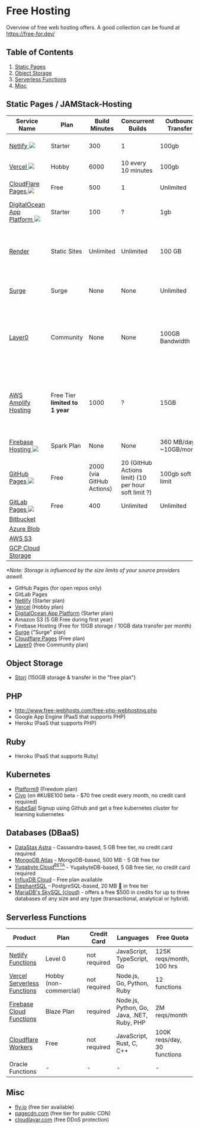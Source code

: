 # Free Hosting

Overview of free web hosting offers. A good collection can be found at https://free-for.dev/

## Table of Contents  
1. [Static Pages](#static-hages)
1. [Object Storage](#object-storage)
1. [Serverless Functions](#serverless-functions)
1. [Misc](#misc)

## Static Pages / JAMStack-Hosting

|Service Name|Plan|Build Minutes|Concurrent Builds|Outbound Transfer|Storage*|Source Provider/Deployment|Number of Sites|Next pricing step/Month|
|---|---|---|---|---|---|---|---|---|
|[Netlify ![](https://pbs.twimg.com/profile_images/1021779975551111168/KRIHeH2H_400x400.jpg)](https://www.netlify.com/)|Starter|300|1|100gb|Unlimited (?)|GitHub, GitLab, Bitbucket, CLI|Unlimited|19$, Pro, 3 concurrent builds, 1K build minutes|
|[Vercel ![](https://pbs.twimg.com/profile_images/1252531684353998848/6R0-p1Vf_400x400.jpg)](https://vercel.com/)|Hobby|6000|10 every 10 minutes|100gb|Unlimited (?)|GitHub, GitLab, Bitbucket and CLI|Unlimited|20$, Pro plan|
|[CloudFlare Pages ![](https://pages.cloudflare.com/resources/logo/logo.svg)](https://pages.cloudflare.com)|Free|500|1|Unlimited|Unlimited|GitHub ?|Unlimited|20$, 5 concurrent builds, 5K Build minutes|
|[DigitalOcean App Platform ![](https://pbs.twimg.com/profile_images/1410636343944880136/w8dxKEmg_400x400.jpg)](https://www.digitalocean.com/products/app-platform/)|Starter|100|?|1gb|?|GitHub, GitLab|3|5$, 400 build minutes, 40gb outbound transfer|
|[Render](https://render.com/)|Static Sites|Unlimited|Unlimited|100 GB|Unlimited|GitHub, GitLab|Unlimited|100 GB/month bandwidth included at no cost. Additional bandwidth just $0.10/GB per month.|
|[Surge](https://surge.sh)|Surge|None|None|Unlimited|Unlimited|CLI, CI/CD|1|Surge Professional at 30$ with unlimited projects|
|[Layer0](https://www.layer0.co/)|Community|None|None|100GB Bandwidth|unlimited?|Github, CLI|1 custom domain|3 Custom Domain, 250GB Bandwidth, 5 Environments, 31 Edge Locations, 99.95% Uptime SLA, Real-Time RUM Analytics|
|[AWS Amplify Hosting](https://aws.amazon.com/amplify/hosting/)|Free Tier **limited to 1 year**|1000|?|15GB|5GB|?|?|Pay as you go: Build & Deploy $0.01 per build minute, Hosting $0.023 per GB stored /month, $0.15 per GB served|
|[Firebase Hosting ![](https://www.gstatic.com/devrel-devsite/prod/vf0396724755d04dbab75050e6812ced8fb2ab11d424163deba5826536b4b1964/firebase/images/lockup.png)](https://firebase.google.com/docs/hosting)|Spark Plan|None|None|360 MB/day / ~10GB/month|10GB|CLI, CI/CD|Limited ~10|$0.026/GB storage, $0.15/GB outbound transfer|
|[GitHub Pages ![](https://github.githubassets.com/images/modules/logos_page/GitHub-Mark.png)](https://pages.github.com/)|Free|2000 (via GitHub Actions)|20 (GitHub Actions limit) (10 per hour soft limit ?)|100gb soft limit|1gb|GitHub|Unlimited (for public repositories only)|$4, GitHub Pro plan|
|[GitLab Pages ![](https://driftt.imgix.net/https%3A%2F%2Fdriftt.imgix.net%2Fhttps%253A%252F%252Fs3.amazonaws.com%252Fcustomer-api-avatars-prod%252F85489%252F307fa4f7f37831684fe3e3ee33ab97d3r2wbh3tdbf3w%3Ffit%3Dmax%26fm%3Dpng%26h%3D200%26w%3D200%26s%3D0b63e6b7b7c404889b1225e385b58178?fit=max&fm=png&h=200&w=200&s=b81290fd6e2958430bf4456d4dcafb58)](https://docs.gitlab.com/ee/user/project/pages/)|Free|400|Unlimited|Unlimited|10gb|GitLab|Unlimited|19$, Premium, 10K build minutes|
|[Bitbucket](https://support.atlassian.com/bitbucket-cloud/docs/publishing-a-website-on-bitbucket-cloud/)|||||||||
|[Azure Blob](https://azure.microsoft.com/en-us/services/storage/blobs/)|||||||||
|[AWS S3](https://aws.amazon.com/s3/)|||||||||
|[GCP Cloud Storage](https://cloud.google.com/storage)|||||||||

*\*Note: Storage is influenced by the size limits of your source providers aswell.*

- GitHub Pages (for open repos only)
- GitLab Pages
- [Netlify](https://www.netlify.com/) (Starter plan)
- [Vercel](https://vercel.com/) (Hobby plan)
- [DigitalOcean App Platform](https://www.digitalocean.com/products/app-platform/) (Starter plan)
- Amazon S3 (5 GB Free during first year)
- Firebase Hosting (Free for 10GB storage / 10GB data transfer per month)
- [Surge](https://surge.sh/) ("Surge" plan)
- [Cloudflare Pages](https://pages.cloudflare.com/) (Free plan)
- [Layer0](https://www.layer0.co/) (free Community plan)

## Object Storage
- [Storj](https://www.storj.io/) (150GB storage & transfer in the "free plan")

## PHP

- http://www.free-webhosts.com/free-php-webhosting.php
- Google App Engine (PaaS that supports PHP)
- Heroku (PaaS that supports PHP)

## Ruby

- Heroku (PaaS that supports Ruby)

## Kubernetes

- [Platform9](https://platform9.com/) (Freedom plan)
- [Civo](https://www.civo.com) (on #KUBE100 beta - $70 free credit every month, no credit card required)
- [KubeSail](https://kubesail.com/deployments) Signup using Github and get a free kubernetes cluster for learning kubernetes

## Databases (DBaaS)

- [DataStax Astra](https://astra.datastax.com/) - Cassandra-based, 5 GB free tier, no credit card required
- [MongoDB Atlas](https://cloud.mongodb.com/) - MongoDB-based, 500 MB - 5 GB free tier
- [Yugabyte Cloud<sup>BETA</sup>](https://cloud.yugabyte.com/) - YugabyteDB-based, 5 GB free tier, no credit card required
- [InfluxDB Cloud](https://cloud2.influxdata.com/) - Free plan available
- [ElephantSQL](https://www.elephantsql.com/) - PostgreSQL-based, 20 MB 🙂 in free tier
- [MariaDB's SkySQL (cloud)](https://mariadb.com/products/skysql/get-started/) - offers a free $500 in credits for up to three databases of any size and any type (transactional, analytical or hybrid).

## Serverless Functions

| Product | Plan | Credit Card | Languages | Free Quota |
| --- | --- | --- |  --- | --- |
| [Netlify Functions](https://www.netlify.com/products/functions/) | Level 0 | not required | JavaScript, TypeScript, Go | 125K reqs/month, 100 hrs |
| [Vercel Serverless Functions](https://vercel.com/docs/serverless-functions/introduction) | Hobby (non-commercial) | not required | Node.js, Go, Python, Ruby | 12 functions |
| [Firebase Cloud Functions](https://firebase.google.com/products/functions) | Blaze Plan | required | Node.js, Python, Go, Java, .NET, Ruby, PHP | 2M reqs/month |
| [Cloudflare Workers](https://workers.cloudflare.com/) | Free | not required | JavaScript, Rust, C, C++ | 100K reqs/day, 30 functions |
| Oracle Functions | - | - | - | - |

## Misc
- [fly.io](https://fly.io/) (free tier available)
- [pagecdn.com](https://pagecdn.com/) (free tier for public CDN)
- [cloudlayar.com](https://cloudlayar.com/) (free DDoS protection)
